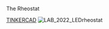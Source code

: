 The Rheostat

[TINKERCAD](https://www.tinkercad.com/things/2C6P1zls5fb?sharecode=ocRuGt0KvXMXVlDo5ISqvzVHOHd0wbdnEgLgmBL4l28)
![LAB_2022_LEDrheostat](https://user-images.githubusercontent.com/58918656/177152109-33749d87-c928-47e2-a0c9-ce5c4cbd355f.png)
